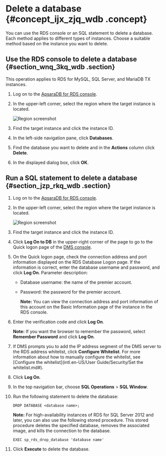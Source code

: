 # Delete a database {#concept_ijx_zjq_wdb .concept}

You can use the RDS console or an SQL statement to delete a database. Each method applies to different types of instances. Choose a suitable method based on the instance you want to delete.

## Use the RDS console to delete a database {#section_wnq_3kq_wdb .section}

This operation applies to RDS for MySQL, SQL Server, and MariaDB TX instances.

1.  Log on to the [ApsaraDB for RDS console](https://rds.console.aliyun.com/).
2.  In the upper-left corner, select the region where the target instance is located.

    ![Region screenshot](http://static-aliyun-doc.oss-cn-hangzhou.aliyuncs.com/assets/img/7882/156568212537169_en-US.png)

3.  Find the target instance and click the instance ID.
4.  In the left-side navigation pane, click **Databases**.
5.  Find the database you want to delete and in the **Actions** column click **Delete**.
6.  In the displayed dialog box, click **OK**.

## Run a SQL statement to delete a database {#section_jzp_rkq_wdb .section}

1.  Log on to the [ApsaraDB for RDS console](https://rds.console.aliyun.com/?spm=5176.doc26187.2.2.OVo7wv).
2.  In the upper-left corner, select the region where the target instance is located.

    ![Region screenshot](http://static-aliyun-doc.oss-cn-hangzhou.aliyuncs.com/assets/img/7882/156568212537169_en-US.png)

3.  Find the target instance and click the instance ID.
4.  Click **Log On to DB** in the upper-right corner of the page to go to the Quick logon page of the [DMS console](https://dms.console.aliyun.com/?token=549cf345-ac05-455c-b3f9-75eadae023fe#/dms/login).
5.  On the Quick logon page, check the connection address and port information displayed on the RDS Database Logon page. If the information is correct, enter the database username and password, and click **Log On**. Parameter description:
    -   Database username: the name of the premier account.

    -   Password: the password for the premier account.

        **Note:** You can view the connection address and port information of this account on the Basic Information page of the instance in the RDS console.

6.  Enter the verification code and click **Log On**.

    **Note:** If you want the browser to remember the password, select **Remember Password** and click **Log On**.

7.  If DMS prompts you to add the IP address segment of the DMS server to the RDS address whitelist, click **Configure Whitelist**. For more information about how to manually configure the whitelist, see [Configure the whitelist](intl.en-US/User Guide/Security/Set the whitelist.md#).
8.  Click **Log On**.
9.  In the top navigation bar, choose **SQL Operations** \> **SQL Window**.
10. Run the following statement to delete the database:

    ``` {#codeblock_uje_tnp_dsx}
    DROP DATABASE <database name>;
    ```

    **Note:** For high-availability instances of RDS for SQL Server 2012 and later, you can also use the following stored procedure. This stored procedure deletes the specified database, removes the associated image, and kills the connection to the database.

    ``` {#codeblock_s90_3m4_e59}
    EXEC sp_rds_drop_database 'database name'
    ```

11. Click **Execute** to delete the database.


